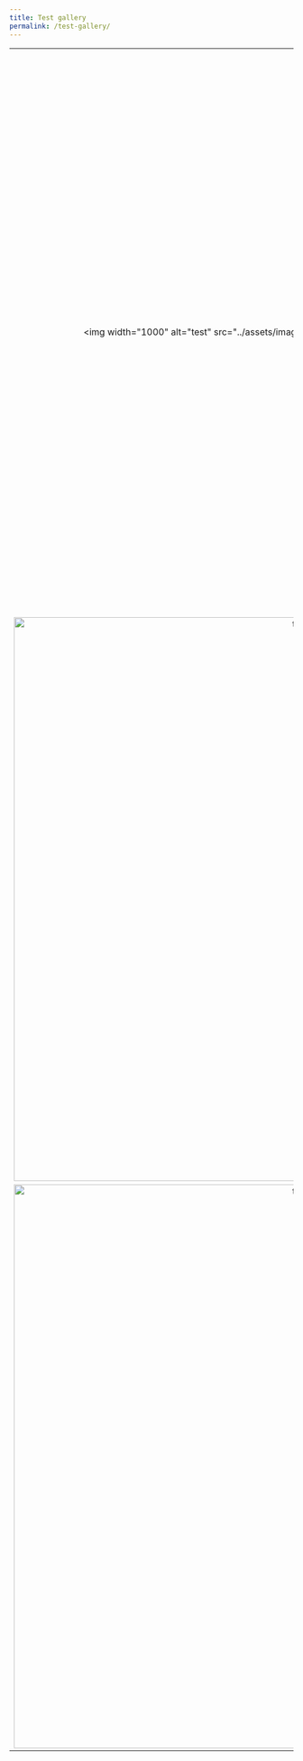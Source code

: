 ```yaml
---
title: Test gallery
permalink: /test-gallery/
---
```


| | | |
|:-------------------------:|:-------------------------:|:-------------------------:|
|<img width="1000" alt="test" src="../assets/images/por1.JPG", style="transform:rotate(90deg);" > |  <img width="750" alt="Jesus cross" src="../assets/images/por2.JPG">|<img width="1000" alt="test" src="../assets/images/por3.JPG">|
|<img width="1000" alt="test" src="../assets/images/por4.JPG">  |  <img width="300" alt="Jesus cross" src="../assets/images/por5.JPG">|<img width="1000" alt="test" src="../assets/images/por7.JPG">|
|<img width="1000" alt="test" src="../assets/images/por6.JPG">  |  <img width="100" alt="Jesus cross" src="../assets/images/jesus-cross.jpg">|<img width="1000" alt="test" src="../assets/images/por8.JPG">|